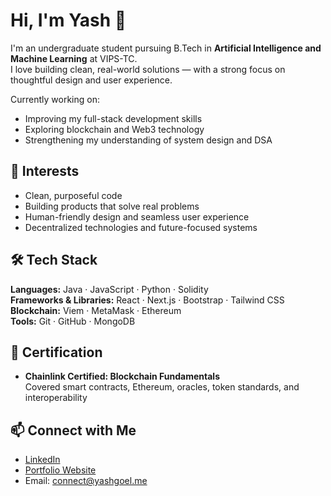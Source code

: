 # Hi, I'm Yash 👋

I'm an undergraduate student pursuing B.Tech in **Artificial Intelligence and Machine Learning** at VIPS-TC.  
I love building clean, real-world solutions — with a strong focus on thoughtful design and user experience.

Currently working on:
- Improving my full-stack development skills
- Exploring blockchain and Web3 technology
- Strengthening my understanding of system design and DSA


## 🌱 Interests

- Clean, purposeful code  
- Building products that solve real problems  
- Human-friendly design and seamless user experience  
- Decentralized technologies and future-focused systems  


## 🛠 Tech Stack

**Languages:** Java · JavaScript · Python · Solidity  
**Frameworks & Libraries:** React · Next.js · Bootstrap · Tailwind CSS  
**Blockchain:** Viem · MetaMask · Ethereum  
**Tools:** Git · GitHub · MongoDB  


## 📜 Certification

- **Chainlink Certified: Blockchain Fundamentals**  
Covered smart contracts, Ethereum, oracles, token standards, and interoperability


## 📫 Connect with Me

- [LinkedIn](https://www.linkedin.com/in/yashgoel75)  
- [Portfolio Website](https://yashgoel.me)  
- Email: connect@yashgoel.me  
